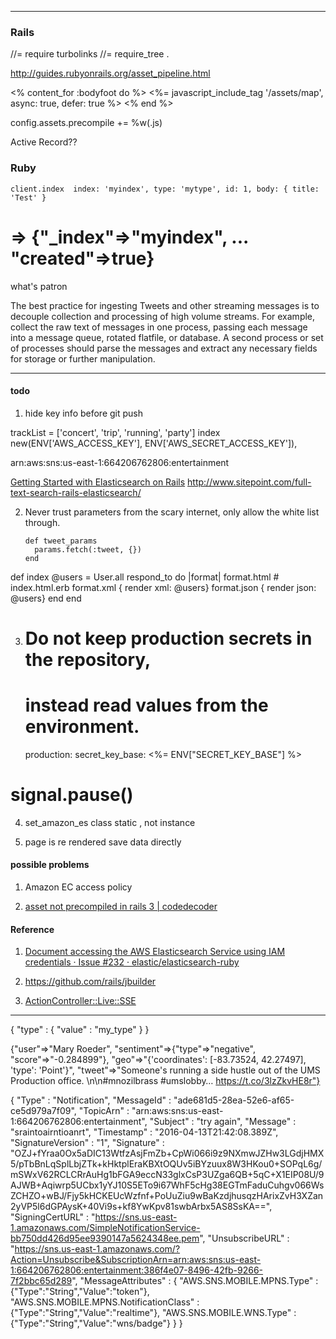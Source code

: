   <meta charset="utf-8">
  <meta http-equiv="X-UA-Compatible" content="IE=edge">
  <meta name="viewport" content="width=device-width, initial-scale=1">
  <!-- The above 3 meta tags *must* come first in the head; any other head content must come *after* these tags -->
  <meta name="description" content="">
  <meta name="author" content="">
  <!--link rel="icon" href="../../favicon.ico"-->


  <!-- Custom styles for this template -->
  <link href="static/css/dashboard.css" rel="stylesheet">

<!--script>window.jQuery || document.write('<script src="../../assets/js/vendor/jquery.min.js"><\/script>')</script-->
<script src="static/js/bootstrap.min.js"></script>


---


### Rails

//= require turbolinks
//= require_tree .

http://guides.rubyonrails.org/asset_pipeline.html


<% content_for :bodyfoot do %>
    <%= javascript_include_tag '/assets/map', async: true, defer: true %>
<% end %>

config.assets.precompile += %w(.js)

Active Record??

### Ruby

    client.index  index: 'myindex', type: 'mytype', id: 1, body: { title: 'Test' }
# => {"_index"=>"myindex", ... "created"=>true}

what's patron


The best practice for ingesting Tweets and other streaming messages is to decouple collection and processing of high volume streams. For example, collect the raw text of messages in one process, passing each message into a message queue, rotated flatfile, or database. A second process or set of processes should parse the messages and extract any necessary fields for storage or further manipulation.

---

#### todo

1. hide key info before git push

trackList = ['concert', 'trip', 'running', 'party']
index
new(ENV['AWS_ACCESS_KEY'], ENV['AWS_SECRET_ACCESS_KEY']),

arn:aws:sns:us-east-1:664206762806:entertainment



[Getting Started with Elasticsearch on Rails](http://www.codinginthecrease.com/news_article/show/409843?referrer_id=948927)
http://www.sitepoint.com/full-text-search-rails-elasticsearch/

2. Never trust parameters from the scary internet, only allow the white list through.

       def tweet_params
         params.fetch(:tweet, {})
       end

  def index
    @users = User.all
    respond_to do |format|
      format.html # index.html.erb
      format.xml  { render xml: @users}
      format.json { render json: @users}
    end
  end

3. # Do not keep production secrets in the repository,
   # instead read values from the environment.
   production:
     secret_key_base: <%= ENV["SECRET_KEY_BASE"] %>


# signal.pause()

4. set_amazon_es
    class static , not instance


5. page is re rendered
   save data directly



#### possible problems

1. Amazon EC access policy

2. [asset not precompiled in rails 3 | codedecoder](https://codedecoder.wordpress.com/2012/11/05/asset-not-precompiled-asset_pipeline-rails-3/)

#### Reference

1. [Document accessing the AWS Elasticsearch Service using IAM credentials · Issue #232 · elastic/elasticsearch-ruby](https://github.com/elastic/elasticsearch-ruby/issues/232)

2. https://github.com/rails/jbuilder

3. [ActionController::Live::SSE](http://api.rubyonrails.org/classes/ActionController/Live/SSE.html)



---

{
    "type" : {
        "value" : "my_type"
    }
}


{"user"=>"Mary Roeder",
"sentiment"=>{"type"=>"negative", "score"=>"-0.284899"},
"geo"=>"{'coordinates': [-83.73524, 42.27497], 'type': 'Point'}",
"tweet"=>"Someone's running a side hustle out of the UMS Production office.  \n\n#mnozilbrass #umslobby… https://t.co/3lzZkvHE8r"}

{
  "Type" : "Notification",
  "MessageId" : "ade681d5-28ea-52e6-af65-ce5d979a7f09",
  "TopicArn" : "arn:aws:sns:us-east-1:664206762806:entertainment",
  "Subject" : "try again",
  "Message" : "sraintoairntioanrt",
  "Timestamp" : "2016-04-13T21:42:08.389Z",
  "SignatureVersion" : "1",
  "Signature" : "OZJ+fYraa0Ox5aDIC13WtfzAsjFmZb+CpWi066i9z9NXmwJZHw3LGdjHMX5/pTbBnLqSplLbjZTk+kHktplEraKBXtOQUv5iBYzuux8W3HKou0+SOPqL6g/mSWxV62RCLCRrAuHg1bFGA9eccN33glxCsP3UZga6QB+5qC+X1EIP08U/9AJWB+Aqiwrp5UCbx1yYJ10S5ETo9i67WhF5cHg38EGTmFaduCuhgv066WsZCHZO+wBJ/Fjy5kHCKEUcWzfnf+PoUuZiu9wBaKzdjhusqzHArixZvH3XZan2yVP5l6dGPAysK+40Vi9s+kf8YwKpv81swbArbx5AS8SsKA==",
  "SigningCertURL" : "https://sns.us-east-1.amazonaws.com/SimpleNotificationService-bb750dd426d95ee9390147a5624348ee.pem",
  "UnsubscribeURL" : "https://sns.us-east-1.amazonaws.com/?Action=Unsubscribe&SubscriptionArn=arn:aws:sns:us-east-1:664206762806:entertainment:386f4e07-8496-42fb-9266-7f2bbc65d289",
  "MessageAttributes" : {
    "AWS.SNS.MOBILE.MPNS.Type" : {"Type":"String","Value":"token"},
    "AWS.SNS.MOBILE.MPNS.NotificationClass" : {"Type":"String","Value":"realtime"},
    "AWS.SNS.MOBILE.WNS.Type" : {"Type":"String","Value":"wns/badge"}
  }
}